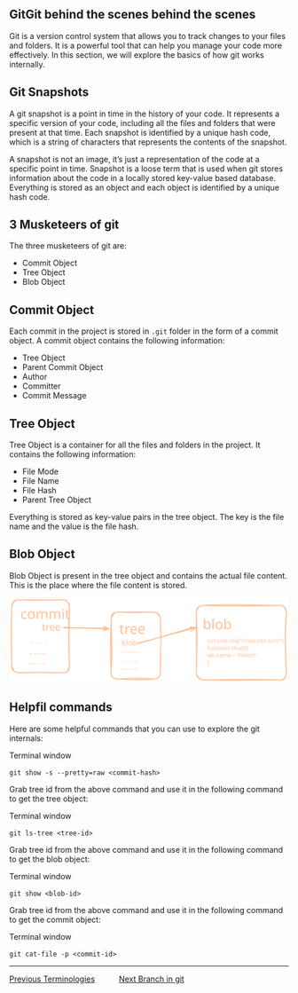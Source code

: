 ## GitGit behind the scenes behind the scenes

Git is a version control system that allows you to track changes to your files and folders. It is a powerful tool that can help you manage your code more effectively. In this section, we will explore the basics of how git works internally.

## Git Snapshots

A git snapshot is a point in time in the history of your code. It represents a specific version of your code, including all the files and folders that were present at that time. Each snapshot is identified by a unique hash code, which is a string of characters that represents the contents of the snapshot.

A snapshot is not an image, it’s just a representation of the code at a specific point in time. Snapshot is a loose term that is used when git stores information about the code in a locally stored key-value based database. Everything is stored as an object and each object is identified by a unique hash code.

## 3 Musketeers of git

The three musketeers of git are:

- Commit Object
- Tree Object
- Blob Object

## Commit Object

Each commit in the project is stored in `.git` folder in the form of a commit object. A commit object contains the following information:

- Tree Object
- Parent Commit Object
- Author
- Committer
- Commit Message

## Tree Object

Tree Object is a container for all the files and folders in the project. It contains the following information:

- File Mode
- File Name
- File Hash
- Parent Tree Object

Everything is stored as key-value pairs in the tree object. The key is the file name and the value is the file hash.

## Blob Object

Blob Object is present in the tree object and contains the actual file content. This is the place where the file content is stored.

![](img/img6.svg)

## Helpfil commands

Here are some helpful commands that you can use to explore the git internals:

Terminal window

```
git show -s --pretty=raw <commit-hash>
```

Grab tree id from the above command and use it in the following command to get the tree object:

Terminal window

```
git ls-tree <tree-id>
```

Grab tree id from the above command and use it in the following command to get the blob object:

Terminal window

```
git show <blob-id>
```

Grab tree id from the above command and use it in the following command to get the commit object:

Terminal window

```
git cat-file -p <commit-id>
```
---

[Previous  Terminologies](https://github.com/namdevnaman/Git-and-Github/blob/main/Git%20and%20Github/Terminology.md) &nbsp; &nbsp; &nbsp; &nbsp; &nbsp; [Next Branch in git](https://github.com/namdevnaman/Git-and-Github/blob/main/Git%20and%20Github/Branch%20in%20git.md)